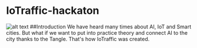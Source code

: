 # IoTraffic-hackaton
![alt text](https://github.com/elRaulito/Iotraffic-hackaton/blob/main/images/cover.png?raw=true)
##Introduction
We have heard many times about AI, IoT and Smart cities. But what if we want to put into practice theory and connect AI to the city thanks to the Tangle. That's how IoTraffic was created.

